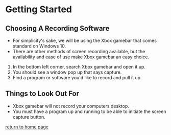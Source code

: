 # Getting Started

## Choosing A Recording Software
* For simplicity's sake, we will be using the Xbox gamebar that comes standard on Windows 10.
* There are other methods of screen recording available, but the availability and ease of use make Xbox gamebar an easy choice.

1. In the bottom left corner, search Xbox gamebar and open it up.
2. You should see a window pop up that says capture.
3. Find a program or software you'd like to record and pull it up.


## Things to Look Out For
* Xbox gamebar will not record your computers desktop.
* You must have a program up and running to be able to initiate the screen capture button.


[return to home page](./README.md)

